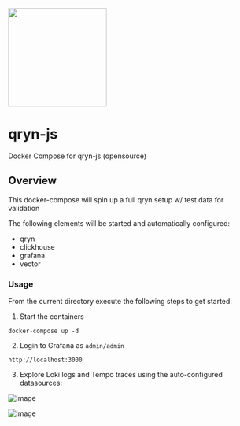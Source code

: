 <img src="https://user-images.githubusercontent.com/1423657/173144443-fc7ba783-d5bf-47f9-bf59-707693da5ed1.png" width=200 />

# qryn-js
Docker Compose for qryn-js (opensource)

## Overview

This docker-compose will spin up a full qryn setup w/ test data for validation

The following elements will be started and automatically configured:

- qryn
- clickhouse
- grafana
- vector

### Usage

From the current directory execute the following steps to get started:

1) Start the containers
```
docker-compose up -d
```
2) Login to Grafana as `admin/admin`
```
http://localhost:3000
```
3) Explore Loki logs and Tempo traces using the auto-configured datasources:

![image](https://user-images.githubusercontent.com/1423657/183254312-b52811e5-f563-440e-84e4-8312714a4c9b.png)

![image](https://user-images.githubusercontent.com/1423657/183254290-fac87747-51ce-4648-a7aa-073fdcdd6c10.png)

